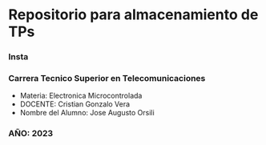 # Repositorio para almacenamiento de TPs
### Insta

### Carrera Tecnico Superior en Telecomunicaciones

*  Materia: Electronica Microcontrolada
*  DOCENTE: Cristian Gonzalo Vera
*  Nombre del Alumno: Jose Augusto Orsili             

### AÑO: 2023
